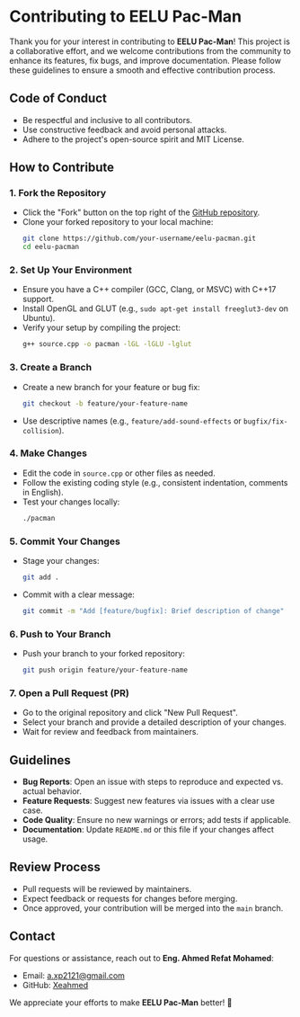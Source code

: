 # Contributing to EELU Pac-Man

Thank you for your interest in contributing to **EELU Pac-Man**! This project is a collaborative effort, and we welcome contributions from the community to enhance its features, fix bugs, and improve documentation. Please follow these guidelines to ensure a smooth and effective contribution process.

## Code of Conduct
- Be respectful and inclusive to all contributors.
- Use constructive feedback and avoid personal attacks.
- Adhere to the project's open-source spirit and MIT License.

## How to Contribute

### 1. Fork the Repository
- Click the "Fork" button on the top right of the [GitHub repository](https://github.com/Xeahmed/eelu-pacman).
- Clone your forked repository to your local machine:
  ```bash
  git clone https://github.com/your-username/eelu-pacman.git
  cd eelu-pacman
  ```

### 2. Set Up Your Environment
- Ensure you have a C++ compiler (GCC, Clang, or MSVC) with C++17 support.
- Install OpenGL and GLUT (e.g., `sudo apt-get install freeglut3-dev` on Ubuntu).
- Verify your setup by compiling the project:
  ```bash
  g++ source.cpp -o pacman -lGL -lGLU -lglut
  ```

### 3. Create a Branch
- Create a new branch for your feature or bug fix:
  ```bash
  git checkout -b feature/your-feature-name
  ```
- Use descriptive names (e.g., `feature/add-sound-effects` or `bugfix/fix-collision`).

### 4. Make Changes
- Edit the code in `source.cpp` or other files as needed.
- Follow the existing coding style (e.g., consistent indentation, comments in English).
- Test your changes locally:
  ```bash
  ./pacman
  ```

### 5. Commit Your Changes
- Stage your changes:
  ```bash
  git add .
  ```
- Commit with a clear message:
  ```bash
  git commit -m "Add [feature/bugfix]: Brief description of change"
  ```

### 6. Push to Your Branch
- Push your branch to your forked repository:
  ```bash
  git push origin feature/your-feature-name
  ```

### 7. Open a Pull Request (PR)
- Go to the original repository and click "New Pull Request".
- Select your branch and provide a detailed description of your changes.
- Wait for review and feedback from maintainers.

## Guidelines
- **Bug Reports**: Open an issue with steps to reproduce and expected vs. actual behavior.
- **Feature Requests**: Suggest new features via issues with a clear use case.
- **Code Quality**: Ensure no new warnings or errors; add tests if applicable.
- **Documentation**: Update `README.md` or this file if your changes affect usage.

## Review Process
- Pull requests will be reviewed by maintainers.
- Expect feedback or requests for changes before merging.
- Once approved, your contribution will be merged into the `main` branch.

## Contact
For questions or assistance, reach out to **Eng. Ahmed Refat Mohamed**:
- Email: [a.xp2121@gmail.com](mailto:a.xp2121@gmail.com)
- GitHub: [Xeahmed](https://github.com/Xeahmed)

We appreciate your efforts to make **EELU Pac-Man** better! 🚀
